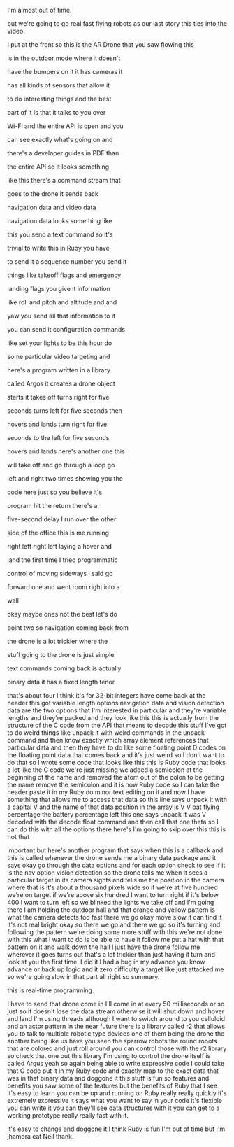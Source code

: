 I'm almost out of time.

but we're going to go real fast flying robots as
our last story this ties into the video. 

I put at the front so this is
the AR Drone that you saw flowing this

is in the outdoor mode where it doesn't

have the bumpers on it it has cameras it

has all kinds of sensors that allow it

to do interesting things and the best

part of it is that it talks to you over

Wi-Fi and the entire API is open and you

can see exactly what's going on and

there's a developer guides in PDF than

the entire API so it looks something

like this there's a command stream that

goes to the drone it sends back

navigation data and video data

navigation data looks something like

this you send a text command so it's

trivial to write this in Ruby you have

to send it a sequence number you send it

things like takeoff flags and emergency

landing flags you give it information

like roll and pitch and altitude and and

yaw you send all that information to it

you can send it configuration commands

like set your lights to be this hour do

some particular video targeting and

here's a program written in a library

called Argos it creates a drone object

starts it takes off turns right for five

seconds turns left for five seconds then

hovers and lands turn right for five

seconds to the left for five seconds

hovers and lands here's another one this

will take off and go through a loop go

left and right two times showing you the

code here just so you believe it's

program hit the return there's a

five-second delay I run over the other

side of the office this is me running

right left right left laying a hover and

land the first time I tried programmatic

control of moving sideways I said go

forward one and went room right into a

wall

okay maybe ones not the best let's do

point two so navigation coming back from

the drone is a lot trickier where the

stuff going to the drone is just simple

text commands coming back is actually

binary data it has a fixed length tenor

that's about four I think it's for 32-bit integers have come back at the  header this got variable length options  navigation data and vision detection  data are the two options that I'm  interested in particular and they're  variable lengths and they're packed and  they look like this  this is actually from the structure of  the C code from the API that means to  decode this stuff I've got to do weird  things like unpack it with weird  commands in the unpack command and then  know exactly which array element  references that particular data and then  they have to do like some floating point  D codes on the floating point data that  comes back and it's just weird so I  don't want to do that so I wrote some  code that looks like this this is Ruby  code that looks a lot like the C code  we're just missing we added a semicolon  at the beginning of the name and removed  the atom out of the colon to be getting  the name remove the semicolon and it is  now Ruby code so I can take the header  paste it in my Ruby do minor text  editing on it and now I have something  that allows me to access that data so  this line says unpack it with a capital  V and the name of that data position in  the array is V V bat flying percentage  the battery percentage left  this one says unpack it was V decoded  with the decode float command and then  call that one theta so I can do this  with all the options there here's I'm 
going to skip over this this is not that

important but here's another program that says when this is a callback and this is called whenever the drone sends me a binary data package and it says okay go through the data options and for each option check to see if it is the nav option vision detection so the drone tells me when it sees a particular target in its camera sights and tells me the position in the camera where that is it's about a thousand pixels wide so if we're at five hundred we're on target if we're above six hundred I want to turn right if it's below 400 I want to turn left so we blinked the lights we take off and I'm going there I am holding the outdoor hall and that orange and yellow pattern is what the camera detects too fast there we go okay move slow it can find it it's not real bright okay so there we go and there we go so it's turning and following the pattern we're doing some more stuff with this we're not done with this what I want to do is be able to have it follow me put a hat with that pattern on it and walk down the hall I just have the drone follow me wherever it goes turns out that's a lot trickier than just having it turn and look at you the first time.  I did it I had a bug in my advance you know advance or back up
logic and it zero difficulty a target  like just attacked me so we're going  slow in that part all right so summary.

this is real-time programming.

I have to send that drone come in I'll come in at every 50 milliseconds or so just so it doesn't lose the data stream otherwise it will shut down and hover and land I'm using threads although I want to switch  around to you celluloid and an actor  pattern in the near future there is a  library called r2 that allows you to  talk to multiple robotic type devices  one of them being the drone the another  being like us have you seen the sparrow  robots the round robots that are colored  and just roll around you can control  those with the r2 library so check that  one out  this library I'm using to control the  drone itself is called Argus yeah so again being able to write expressive 
code I could take that C code put it in my Ruby code and exactly map to the exact data that was in that binary data and doggone it this stuff is fun so features and benefits you saw some of the features but the benefits of Ruby that I see it's easy to learn you can be up and running on Ruby really really quickly it's extremely expressive it says what you want to say in your code it's flexible you can write it you can they'll see data structures with it you can get to a working prototype really really fast with it.

it's easy to change and doggone it I think Ruby is fun I'm out of time but I'm jhamora cat Neil thank.


